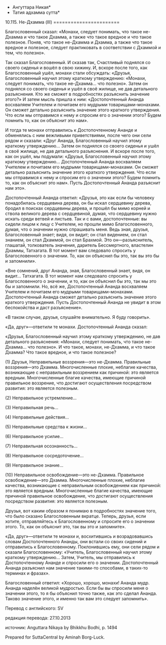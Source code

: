 * Ангуттара Никая*
* Татия адхамма сутта*

10\.115\. Не\-Дхамма \(III\)
\=\=\=\=\=\=\=\=\=\=\=\=\=\=\=\=\=\=\=\=\=\=\=

Благословенный сказал: «Монахи, следует понимать, что такое не\-Дхамма и что такое Дхамма, а также что такое вредное и что такое полезное\. Поняв, что такое не\-Дхамма и Дхамма, а также что такое вредное и полезное, следует практиковать в соответствии с Дхаммой и тем, что полезно»\.

Так сказал Благословенный\. И сказав так, Счастливый поднялся со своего сиденья и вошёл в свою хижину\. И, вскоре после того, как Благословенный ушёл, монахи стали обсуждать: «Друзья, Благословенный научил этому краткому утверждению: «Монахи, следует понимать, что такое не\-Дхамма… что полезно»\. Затем он поднялся со своего сиденья и ушёл в своё жилище, не дав детального разъяснения\. Кто же сможет в подробностях разъяснить значение этого?» И затем мысль пришла к ним: «Достопочтенный Ананда восхваляем Учителем и почитаем его мудрыми товарищами\-монахами\. Он сможет детально разъяснить значение этого краткого утверждения\. Что если мы отправимся к нему и спросим его о значении этого? Будем помнить то, как он объяснит это нам»\.

И тогда те монахи отправились к Достопочтенному Ананде и обменялись с ним вежливыми приветствиями, после чего они сели рядом и сказали: «Друг Ананда, Благословенный научил этому краткому утверждению… Затем он поднялся со своего сиденья и ушёл в своё жилище, не дав детального разъяснения\. И вскоре после того, как он ушёл, мы подумали: «Друзья, Благословенный научил этому краткому утверждению… Достопочтенный Ананда восхваляем Учителем и почитаем его мудрыми товарищами\-монахами\. Он сможет детально разъяснить значение этого краткого утверждения\. Что если мы отправимся к нему и спросим его о значении этого? Будем помнить то, как он объяснит это нам»\. Пусть Достопочтенный Ананда разъяснит нам это»\.

Достопочтенный Ананда ответил: «Друзья, это как если бы человеку понадобилась сердцевина дерева, он бы искал сердцевину дерева, бродил в поисках сердцевины дерева, и прошёл бы мимо корней и ствола великого дерева с сердцевиной, думая, что сердцевину нужно искать среди ветвей и листьев\. Так и с вами, достопочтенные: вы сидели лицом к лицу с Учителем, но прошли мимо Благословенного, думая, что о значении нужно спрашивать меня\. Ведь зная, друзья, Благословенный знает; видя, он видит; он стал видением, он стал знанием, он стал Дхаммой, он стал Брахмой\. Это он—разъяснитель, глашатай, толкователь значения, даритель Бессмертного, властелин Дхаммы, Татхагата\. В тот момент вам следовало спросить у Благословенного о значении\. То, как он объяснил бы это, так вы это бы и запомнили»\.

«Вне сомнений, друг Ананда, зная, Благословенный знает, видя, он видит… Татхагата\. В тот момент нам следовало спросить у Благословенного о значении, и то, как он объяснил бы это, так мы это бы и запомнили\. Но, всё же, Достопочтенный Ананда восхваляем Учителем и почитаем его мудрыми товарищами\-монахами\. Достопочтенный Ананда сможет детально разъяснить значение этого краткого утверждения\. Пусть Достопочтенный Ананда не увидит в этом беспокойства и даст разъяснение»\.

«В таком случае, друзья, слушайте внимательно\. Я буду говорить»\.

«Да, друг»—ответили те монахи\. Достопочтенный Ананда сказал:

«Друзья, Благословенный научил этому краткому утверждению, не дав детального разъяснения: «Монахи, следует понимать, что такое не\-Дхамма… что полезно»\. И что такое, монахи, не\-Дхамма, и что такое Дхамма? Что такое вредное, и что такое полезное?

\(1\) Друзья, Неправильные воззрения—это не\-Дхамма\. Правильные воззрения—это Дхамма\. Многочисленные плохие, неблагие качества, возникающие с неправильным воззрением как причиной: это является вредным\. Многочисленные благие качества, имеющие причиной правильное воззрение, что достигают осуществления посредством развития: это является полезным\.

\(2\) Неправильное устремление…

\(3\) Неправильная речь…

\(4\) Неправильные действия…

\(5\) Неправильные средства к жизни…

\(6\) Неправильное усилие…

\(7\) Неправильная осознанность…

\(8\) Неправильное сосредоточение…

\(9\) Неправильное знание…

\(10\) Неправильное освобождение—это не\-Дхамма\. Правильное освобождение—это Дхамма\. Многочисленные плохие, неблагие качества, возникающие с неправильным освобождением как причиной: это является вредным\. Многочисленные благие качества, имеющие причиной правильное освобождение, что достигают осуществления посредством развития: это является полезным\.

Друзья, вот каким образом я понимаю в подробностях значение того, что было сказано Благословенным вкратце\. Теперь, друзья, если хотите, отправляйтесь к Благословенному и спросите его о значении этого\. То, как он объяснит это, так вы это и запомните»\.

«Да, друг»—ответили те монахи и, восхитившись и возрадовавшись словам Достопочтенного Ананды, они встали со своих сидений и отправились к Благословенному\. Поклонившись ему, они сели рядом и сказали Благословенному: «Учитель, Благословенный научил этому краткому утверждению… Затем, Учитель, мы отправились к Достопочтенному Ананде и спросили его о значении\. Достопочтенный Ананда разъяснил нам значение такими\-то способами, в таких\-то терминах и фразах»\.

Благословенный ответил: «Хорошо, хорошо, монахи\! Ананда мудр\. Ананда наделён великой мудростью\. Если бы вы спросили меня о значении этого, то я бы объяснил точно также, как это сделал Ананда\. Таково значение этого, и именно так вам это следует запомнить»\.

Перевод с английского: SV

редакция перевода: 27\.10\.2013

источник: Anguttara Nikaya by Bhikkhu Bodhi, p\. 1494

Prepared for SuttaCentral by Aminah Borg\-Luck\.